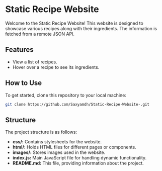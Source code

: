 # Static Recipe Website

Welcome to the Static Recipe Website! This website is designed to showcase various recipes along with their ingredients. The information is fetched from a remote JSON API.

## Features

- View a list of recipes.
- Hover over a recipe to see its ingredients.

## How to Use

To get started, clone this repository to your local machine:

```bash
git clone https://github.com/Saxyamdh/Static-Recipe-Website-.git
````
## Structure

The project structure is as follows:

- **css/:** Contains stylesheets for the website.
- **html/:** Holds HTML files for different pages or components.
- **images/:** Stores images used in the website.
- **index.js:** Main JavaScript file for handling dynamic functionality.
- **README.md:** This file, providing information about the project.
